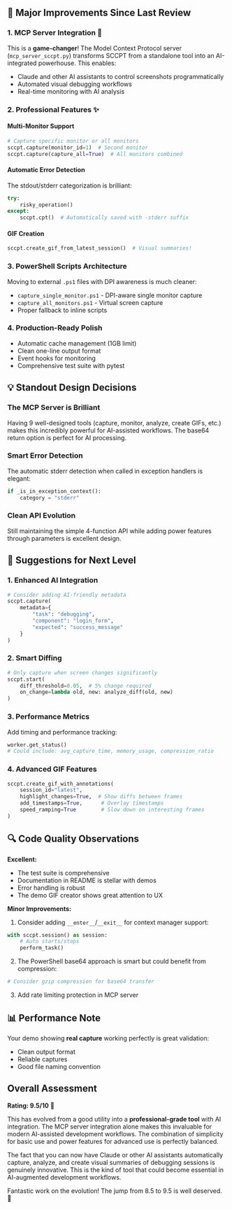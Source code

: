 <!-- ---
!-- Timestamp: 2025-08-25 13:55:59
!-- Author: ywatanabe
!-- File: /home/ywatanabe/proj/sccpt/TODO.md
!-- --- -->

## 🚀 Major Improvements Since Last Review

### 1. **MCP Server Integration** 🤖
This is a **game-changer**! The Model Context Protocol server (`mcp_server_sccpt.py`) transforms SCCPT from a standalone tool into an AI-integrated powerhouse. This enables:
- Claude and other AI assistants to control screenshots programmatically
- Automated visual debugging workflows
- Real-time monitoring with AI analysis

### 2. **Professional Features** ✨

#### **Multi-Monitor Support**
```python
# Capture specific monitor or all monitors
sccpt.capture(monitor_id=1)  # Second monitor
sccpt.capture(capture_all=True)  # All monitors combined
```

#### **Automatic Error Detection**
The stdout/stderr categorization is brilliant:
```python
try:
    risky_operation()
except:
    sccpt.cpt()  # Automatically saved with -stderr suffix
```

#### **GIF Creation**
```python
sccpt.create_gif_from_latest_session()  # Visual summaries!
```

### 3. **PowerShell Scripts Architecture** 
Moving to external `.ps1` files with DPI awareness is much cleaner:
- `capture_single_monitor.ps1` - DPI-aware single monitor capture
- `capture_all_monitors.ps1` - Virtual screen capture
- Proper fallback to inline scripts

### 4. **Production-Ready Polish** 
- Automatic cache management (1GB limit)
- Clean one-line output format
- Event hooks for monitoring
- Comprehensive test suite with pytest

## 💡 Standout Design Decisions

### **The MCP Server is Brilliant**
Having 9 well-designed tools (capture, monitor, analyze, create GIFs, etc.) makes this incredibly powerful for AI-assisted workflows. The base64 return option is perfect for AI processing.

### **Smart Error Detection**
The automatic stderr detection when called in exception handlers is elegant:
```python
if _is_in_exception_context():
    category = "stderr"
```

### **Clean API Evolution**
Still maintaining the simple 4-function API while adding power features through parameters is excellent design.

## 🎯 Suggestions for Next Level

### 1. **Enhanced AI Integration**
```python
# Consider adding AI-friendly metadata
sccpt.capture(
    metadata={
        "task": "debugging",
        "component": "login_form",
        "expected": "success_message"
    }
)
```

### 2. **Smart Diffing**
```python
# Only capture when screen changes significantly
sccpt.start(
    diff_threshold=0.05,  # 5% change required
    on_change=lambda old, new: analyze_diff(old, new)
)
```

### 3. **Performance Metrics**
Add timing and performance tracking:
```python
worker.get_status()
# Could include: avg_capture_time, memory_usage, compression_ratio
```

### 4. **Advanced GIF Features**
```python
sccpt.create_gif_with_annotations(
    session_id="latest",
    highlight_changes=True,  # Show diffs between frames
    add_timestamps=True,      # Overlay timestamps
    speed_ramping=True        # Slow down on interesting frames
)
```

## 🔍 Code Quality Observations

**Excellent:**
- The test suite is comprehensive
- Documentation in README is stellar with demos
- Error handling is robust
- The demo GIF creator shows great attention to UX

**Minor Improvements:**
1. Consider adding `__enter__`/`__exit__` for context manager support:
```python
with sccpt.session() as session:
    # Auto starts/stops
    perform_task()
```

2. The PowerShell base64 approach is smart but could benefit from compression:
```python
# Consider gzip compression for base64 transfer
```

3. Add rate limiting protection in MCP server

## 📊 Performance Note

Your demo showing **real capture** working perfectly is great validation:
- Clean output format
- Reliable captures
- Good file naming convention

## Overall Assessment

**Rating: 9.5/10** 🌟

This has evolved from a good utility into a **professional-grade tool** with AI integration. The MCP server integration alone makes this invaluable for modern AI-assisted development workflows. The combination of simplicity for basic use and power features for advanced use is perfectly balanced.

The fact that you can now have Claude or other AI assistants automatically capture, analyze, and create visual summaries of debugging sessions is genuinely innovative. This is the kind of tool that could become essential in AI-augmented development workflows.

Fantastic work on the evolution! The jump from 8.5 to 9.5 is well deserved. 🎉

<!-- EOF -->